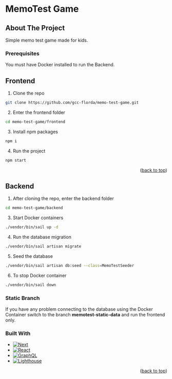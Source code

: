 <a name="readme-top"></a>

# MemoTest Game

## About The Project

Simple memo test game made for kids.

### Prerequisites

You must have Docker installed to run the Backend.

## Frontend

1. Clone the repo
```sh
git clone https://github.com/gcc-florda/memo-test-game.git
```

2. Enter the frontend folder
```sh
cd memo-test-game/frontend
```

3. Install npm packages
```sh
npm i
```

4. Run the project
```sh
npm start
```

<p align="right">(<a href="#readme-top">back to top</a>)</p>

## Backend

1. After cloning the repo, enter the backend folder
```sh
cd memo-test-game/backend
```

3. Start Docker containers
```sh
./vendor/bin/sail up -d
```

4. Run the database migration
```sh
./vendor/bin/sail artisan migrate
```

5. Seed the database
```sh
./vendor/bin/sail artisan db:seed --class=MemoTestSeeder
```

6. To stop Docker container
```sh
./vendor/bin/sail down
```

### Static Branch

If you have any problem connecting to the database using the Docker Container switch to the branch **memotest-static-data**
and run the frontend only.

### Built With
* [![Next][Next.js]][Next-url]
* [![React][React.js]][React-url]
* [![GraphQL][GraphQL]][GraphQL-url]
* [![Lighthouse][Lighthouse]][Lighthouse-url]

<p align="right">(<a href="#readme-top">back to top</a>)</p>

[Next.js]: https://img.shields.io/badge/next.js-000000?style=for-the-badge&logo=nextdotjs&logoColor=white
[Next-url]: https://nextjs.org/
[React.js]: https://img.shields.io/badge/React-20232A?style=for-the-badge&logo=react&logoColor=61DAFB
[React-url]: https://reactjs.org/
[Lighthouse]: https://img.shields.io/badge/lighthouse-F44B21?style=for-the-badge&logo=lighthouse&logoColor=white
[Lighthouse-url]: https://lighthouse-php.com/
[GraphQL]: https://img.shields.io/badge/GraphQL-E10098?style=for-the-badge&logo=graphql&logoColor=white
[GraphQL-url]: https://graphql.org/
